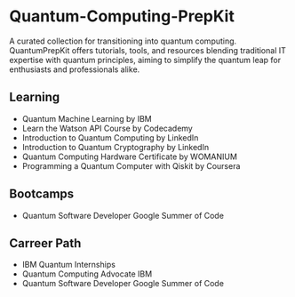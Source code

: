 # Quantum-Computing-PrepKit
A curated collection for transitioning into quantum computing. QuantumPrepKit offers tutorials, tools, and resources blending traditional IT expertise with quantum principles, aiming to simplify the quantum leap for enthusiasts and professionals alike.

## Learning
- Quantum Machine Learning by IBM
- Learn the Watson API Course by Codecademy
- Introduction to Quantum Computing by LinkedIn
- Introduction to Quantum Cryptography by LinkedIn
- Quantum Computing Hardware Certificate by WOMANIUM
- Programming a Quantum Computer with Qiskit by Coursera

## Bootcamps
- Quantum Software Developer Google Summer of Code

## Carreer Path
- IBM Quantum Internships
- Quantum Computing Advocate IBM
- Quantum Software Developer Google Summer of Code
